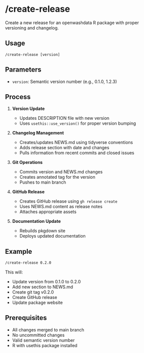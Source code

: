 # /create-release

Create a new release for an openwashdata R package with proper versioning and changelog.

## Usage

```
/create-release [version]
```

## Parameters

- `version`: Semantic version number (e.g., 0.1.0, 1.2.3)

## Process

1. **Version Update**
   - Updates DESCRIPTION file with new version
   - Uses `usethis::use_version()` for proper version bumping

2. **Changelog Management**
   - Creates/updates NEWS.md using tidyverse conventions
   - Adds release section with date and changes
   - Pulls information from recent commits and closed issues

3. **Git Operations**
   - Commits version and NEWS.md changes
   - Creates annotated tag for the version
   - Pushes to main branch

4. **GitHub Release**
   - Creates GitHub release using `gh release create`
   - Uses NEWS.md content as release notes
   - Attaches appropriate assets

5. **Documentation Update**
   - Rebuilds pkgdown site
   - Deploys updated documentation

## Example

```bash
/create-release 0.2.0
```

This will:
- Update version from 0.1.0 to 0.2.0
- Add new section to NEWS.md
- Create git tag v0.2.0
- Create GitHub release
- Update package website

## Prerequisites

- All changes merged to main branch
- No uncommitted changes
- Valid semantic version number
- R with usethis package installed